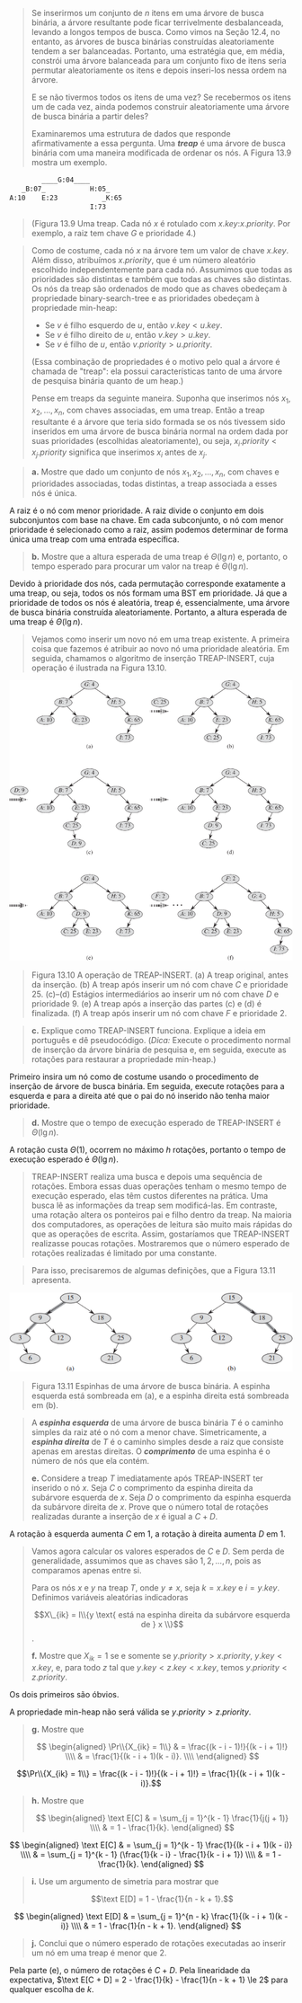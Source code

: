 > Se inserirmos um conjunto de $n$ itens em uma árvore de busca binária, a árvore resultante pode ficar terrivelmente desbalanceada, levando a longos tempos de busca. Como vimos na Seção 12.4, no entanto, as árvores de busca binárias construídas aleatoriamente tendem a ser balanceadas. Portanto, uma estratégia que, em média, constrói uma árvore balanceada para um conjunto fixo de itens seria permutar aleatoriamente os itens e depois inseri-los nessa ordem na árvore.
>
> E se não tivermos todos os itens de uma vez? Se recebermos os itens um de cada vez, ainda podemos construir aleatoriamente uma árvore de busca binária a partir deles?
>
> Examinaremos uma estrutura de dados que responde afirmativamente a essa pergunta. Uma **_treap_** é uma árvore de busca binária com uma maneira modificada de ordenar os nós. A Figura 13.9 mostra um exemplo.

```
        ____G:04____
   _B:07_           H:05_
A:10    E:23           _K:65
                    I:73
```
> (Figura 13.9 Uma treap. Cada nó $x$ é rotulado com $x.key$:$x.priority$. Por exemplo, a raiz tem chave $G$ e prioridade $4$.)

> Como de costume, cada nó $x$ na árvore tem um valor de chave $x.key$. Além disso, atribuímos $x.priority$, que é um número aleatório escolhido independentemente para cada nó. Assumimos que todas as prioridades são distintas e também que todas as chaves são distintas. Os nós da treap são ordenados de modo que as chaves obedeçam à propriedade binary-search-tree e as prioridades obedeçam à propriedade min-heap:
>
> - Se $v$ é filho esquerdo de $u$, então $v.key < u.key$.
> - Se $v$ é filho direito de $u$, então $v.key > u.key$.
> - Se $v$ é filho de $u$, então $v.priority > u.priority$.
>
> (Essa combinação de propriedades é o motivo pelo qual a árvore é chamada de "treap": ela possui características tanto de uma árvore de pesquisa binária quanto de um heap.)
>
> Pense em treaps da seguinte maneira. Suponha que inserimos nós $x_1, x_2, \ldots, x_n$, com chaves associadas, em uma treap. Então a treap resultante é a árvore que teria sido formada se os nós tivessem sido inseridos em uma árvore de busca binária normal na ordem dada por suas prioridades (escolhidas aleatoriamente), ou seja, $x_i.priority < x_j.priority$ significa que inserimos $x_i$ antes de $x_j$.

> **a.** Mostre que dado um conjunto de nós $x_1, x_2, \ldots, x_n$, com chaves e prioridades associadas, todas distintas, a treap associada a esses nós é única.

A raiz é o nó com menor prioridade. A raiz divide o conjunto em dois subconjuntos com base na chave. Em cada subconjunto, o nó com menor prioridade é selecionado como a raiz, assim podemos determinar de forma única uma treap com uma entrada específica.

> **b.** Mostre que a altura esperada de uma treap é $\Theta(\lg n)$ e, portanto, o tempo esperado para procurar um valor na treap é $\Theta(\lg n)$.

Devido à prioridade dos nós, cada permutação corresponde exatamente a uma treap, ou seja, todos os nós formam uma BST em prioridade. Já que a prioridade de todos os nós é aleatória, treap é, essencialmente, uma árvore de busca binária construída aleatoriamente. Portanto, a altura esperada de uma treap é $\Theta(\lg n)$.

> Vejamos como inserir um novo nó em uma treap existente. A primeira coisa que fazemos é atribuir ao novo nó uma prioridade aleatória. Em seguida, chamamos o algoritmo de inserção $\text{TREAP-INSERT}$, cuja operação é ilustrada na Figura 13.10.

![](../../img/fig13.10.png)

> Figura 13.10 A operação de $\text{TREAP-INSERT}$. (a) A treap original, antes da inserção. (b) A treap após inserir um nó com chave $C$ e prioridade $25$. (c)–(d) Estágios intermediários ao inserir um nó com chave $D$ e prioridade $9$. (e) A treap após a inserção das partes (c) e (d) é finalizada. (f) A treap após inserir um nó com chave $F$ e prioridade $2$.

> **c.** Explique como $\text{TREAP-INSERT}$ funciona. Explique a ideia em português e dê pseudocódigo. ($\textit{Dica:}$ Execute o procedimento normal de inserção da árvore binária de pesquisa e, em seguida, execute as rotações para restaurar a propriedade min-heap.)

Primeiro insira um nó como de costume usando o procedimento de inserção de árvore de busca binária. Em seguida, execute rotações para a esquerda e para a direita até que o pai do nó inserido não tenha maior prioridade.

> **d.** Mostre que o tempo de execução esperado de $\text{TREAP-INSERT}$ é $\Theta(\lg n)$.

A rotação custa $\Theta(1)$, ocorrem no máximo $h$ rotações, portanto o tempo de execução esperado é $\Theta(\lg n)$.

> $\text{TREAP-INSERT}$ realiza uma busca e depois uma sequência de rotações. Embora essas duas operações tenham o mesmo tempo de execução esperado, elas têm custos diferentes na prática. Uma busca lê as informações da treap sem modificá-las. Em contraste, uma rotação altera os ponteiros pai e filho dentro da treap. Na maioria dos computadores, as operações de leitura são muito mais rápidas do que as operações de escrita. Assim, gostaríamos que $\text{TREAP-INSERT}$ realizasse poucas rotações. Mostraremos que o número esperado de rotações realizadas é limitado por uma constante.

> Para isso, precisaremos de algumas definições, que a Figura 13.11 apresenta.

![](../../img/fig13.11.png)

> Figura 13.11 Espinhas de uma árvore de busca binária. A espinha esquerda está sombreada em (a), e a espinha direita está sombreada em (b).

> A **_espinha esquerda_** de uma árvore de busca binária $T$ é o caminho simples da raiz até o nó com a menor chave. Simetricamente, a **_espinha direita_** de $T$ é o caminho simples desde a raiz que consiste apenas em arestas direitas. O **_comprimento_** de uma espinha é o número de nós que ela contém.
>
> **e.** Considere a treap $T$ imediatamente após $\text{TREAP-INSERT}$ ter inserido o nó $x$. Seja $C$ o comprimento da espinha direita da subárvore esquerda de $x$. Seja $D$ o comprimento da espinha esquerda da subárvore direita de $x$. Prove que o número total de rotações realizadas durante a inserção de $x$ é igual a $C + D$.

A rotação à esquerda aumenta $C$ em $1$, a rotação à direita aumenta $D$ em $1$.

> Vamos agora calcular os valores esperados de $C$ e $D$. Sem perda de generalidade, assumimos que as chaves são $1, 2, \ldots, n$, pois as comparamos apenas entre si.
>
> Para os nós $x$ e $y$ na treap $T$, onde $y \ne x$, seja $k = x.key$ e $i = y.key$. Definimos variáveis aleatórias indicadoras
>
> $$X\_{ik} = I\\{y \text{ está na espinha direita da subárvore esquerda de } x \\}$$.
>
> **f.** Mostre que $X_{ik} = 1$ se e somente se $y.priority \gt x.priority$, $y.key \lt x.key$, e, para todo $z$ tal que $y.key \lt z.key \lt x.key$, temos $y.priority \lt z.priority$.

Os dois primeiros são óbvios.

A propriedade min-heap não será válida se $y.priority \gt z.priority$.

> **g.** Mostre que
>
> $$
> \begin{aligned}
> \Pr\\{X_{ik} = 1\\}
> & = \frac{(k - i - 1)!}{(k - i + 1)!} \\\\
> & = \frac{1}{(k - i + 1)(k - i)}. \\\\
> \end{aligned}
> $$

$$\Pr\\{X_{ik} = 1\\} = \frac{(k - i - 1)!}{(k - i + 1)!} = \frac{1}{(k - i + 1)(k - i)}.$$

> **h.** Mostre que
>
> $$
> \begin{aligned}
> \text E[C] & = \sum_{j = 1}^{k - 1} \frac{1}{j(j + 1)} \\\\
> & = 1 - \frac{1}{k}.
> \end{aligned}
> $$

$$
\begin{aligned}
\text E[C] & = \sum_{j = 1}^{k - 1} \frac{1}{(k - i + 1)(k - i)} \\\\
            & = \sum_{j = 1}^{k - 1} (\frac{1}{k - i} - \frac{1}{k - i + 1}) \\\\
            & = 1 - \frac{1}{k}.
\end{aligned}
$$

> **i.** Use um argumento de simetria para mostrar que
>
> $$\text E[D] = 1 - \frac{1}{n - k + 1}.$$

$$
\begin{aligned}
\text E[D] & = \sum_{j = 1}^{n - k} \frac{1}{(k - i + 1)(k - i)} \\\\
            & = 1 - \frac{1}{n - k + 1}.
\end{aligned}
$$

> **j.** Conclui que o número esperado de rotações executadas ao inserir um nó em uma treap é menor que $2$.

Pela parte (e), o número de rotações é $C + D$. Pela linearidade da expectativa, $\text E[C + D] = 2 - \frac{1}{k} - \frac{1}{n - k + 1} \le 2$ para qualquer escolha de $k$.